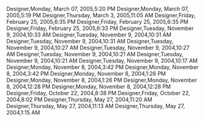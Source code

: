 ﻿Designer,Monday, March 07, 2005,5:20 PMDesigner,Monday, March 07, 2005,5:19 PMDesigner,Thursday, March 3, 2005,11:05 AMDesigner,Friday, February 25, 2005,6:35 PMDesigner,Friday, February 25, 2005,6:35 PMDesigner,Friday, February 25, 2005,6:33 PMDesigner,Tuesday, November 9, 2004,10:33 AMDesigner,Tuesday, November 9, 2004,10:31 AMDesigner,Tuesday, November 9, 2004,10:31 AMDesigner,Tuesday, November 9, 2004,10:27 AMDesigner,Tuesday, November 9, 2004,10:27 AMDesigner,Tuesday, November 9, 2004,10:21 AMDesigner,Tuesday, November 9, 2004,10:21 AMDesigner,Tuesday, November 9, 2004,10:17 AMDesigner,Monday, November 8, 2004,3:42 PMDesigner,Monday, November 8, 2004,3:42 PMDesigner,Monday, November 8, 2004,1:26 PMDesigner,Monday, November 8, 2004,1:26 PMDesigner,Monday, November 8, 2004,12:28 PMDesigner,Monday, November 8, 2004,12:28 PMDesigner,Friday, October 22, 2004,8:38 PMDesigner,Friday, October 22, 2004,8:02 PMDesigner,Thursday, May 27, 2004,11:20 AMDesigner,Thursday, May 27, 2004,11:13 AMDesigner,Thursday, May 27, 2004,1:15 AM